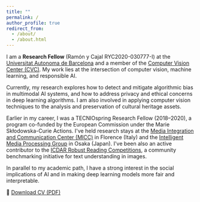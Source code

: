 ```yaml
---
title: ""
permalink: /
author_profile: true
redirect_from: 
  - /about/
  - /about.html
---
```


I am a **Research Fellow** (Ramón y Cajal RYC2020-030777-I) at the [Universitat Autonoma de Barcelona](https://www.uab.cat/) and a member of the [Computer Vision Center (CVC)](https://www.cvc.uab.es/). My work lies at the intersection of computer vision, machine learning, and responsible AI.

Currently, my research explores how to detect and mitigate algorithmic bias in multimodal AI systems, and how to address privacy and ethical concerns in deep learning algorithms. I am also involved in applying computer vision techniques to the analysis and preservation of cultural heritage assets.

Earlier in my career, I was a TECNIOspring Research Fellow (2018–2020), a program co-funded by the European Commission under the Marie Skłodowska-Curie Actions. I've held research stays at the [Media Integration and Communication Center (MICC)](https://www.micc.unifi.it/) in Florence (Italy) and the [Intelligent Media Processing Group](http://imlab.jp/index-e.html) in Osaka (Japan). I've been also an active contributor to the [ICDAR Robust Reading Competitions](http://rrc.cvc.uab.es/), a community benchmarking initiative for text understanding in images.

In parallel to my academic path, I have a strong interest in the social implications of AI and in making deep learning models more fair and interpretable.

📄 [Download CV (PDF)](/files/LluisGomezBigorda_CV2023.pdf)
